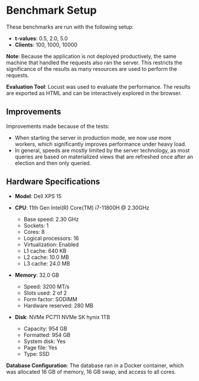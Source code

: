 # Benchmark Setup

These benchmarks are run with the following setup:

- **t-values**: 0.5, 2.0, 5.0
- **Clients**: 100, 1000, 10000

**Note**: Because the application is not deployed productively, the same machine that handled the requests also ran the server. This restricts the significance of the results as many resources are used to perform the requests.

**Evaluation Tool**: Locust was used to evaluate the performance. The results are exported as HTML and can be interactively explored in the browser.

## Improvements

Improvements made because of the tests:
- When starting the server in production mode, we now use more workers, which significantly improves performance under heavy load.
- In general, speeds are mostly limited by the server technology, as most queries are based on materialized views that are refreshed once after an election and then only queried.

## Hardware Specifications

- **Model**: Dell XPS 15
- **CPU**: 11th Gen Intel(R) Core(TM) i7-11800H @ 2.30GHz
  - Base speed: 2.30 GHz
  - Sockets: 1
  - Cores: 8
  - Logical processors: 16
  - Virtualization: Enabled
  - L1 cache: 640 KB
  - L2 cache: 10.0 MB
  - L3 cache: 24.0 MB

- **Memory**: 32.0 GB
  - Speed: 3200 MT/s
  - Slots used: 2 of 2
  - Form factor: SODIMM
  - Hardware reserved: 280 MB

- **Disk**: NVMe PC711 NVMe SK hynix 1TB
  - Capacity: 954 GB
  - Formatted: 954 GB
  - System disk: Yes
  - Page file: Yes
  - Type: SSD

**Database Configuration**: The database ran in a Docker container, which was allocated 16 GB of memory, 16 GB swap, and access to all cores.
